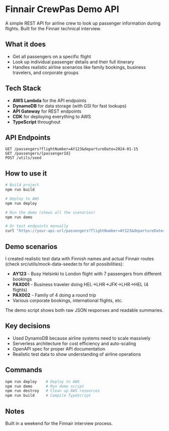 # Finnair CrewPas Demo API

A simple REST API for airline crew to look up passenger information during flights. Built for the Finnair technical interview.

## What it does

- Get all passengers on a specific flight
- Look up individual passenger details and their full itinerary
- Handles realistic airline scenarios like family bookings, business travelers, and corporate groups

## Tech Stack

- **AWS Lambda** for the API endpoints
- **DynamoDB** for data storage (with GSI for fast lookups)
- **API Gateway** for REST endpoints
- **CDK** for deploying everything to AWS
- **TypeScript** throughout

## API Endpoints

```
GET /passengers?flightNumber=AY123&departureDate=2024-01-15
GET /passengers/{passengerId}
POST /utils/seed
```

## How to use it

```bash
# Build project
npm run build

# Deploy to AWS
npm run deploy

# Run the demo (shows all the scenarios)
npm run demo

# Or test endpoints manually
curl "https://your-api-url/passengers?flightNumber=AY123&departureDate=2024-01-15"
```

## Demo scenarios

I created realistic test data with Finnish names and actual Finnair routes (check src/utils/mock-data-seeder.ts for all possibilities):

- **AY123** - Busy Helsinki to London flight with 7 passengers from different bookings
- **PAX001** - Business traveler doing HEL→LHR→JFK→LHR→HEL (4 flights)
- **PAX002** - Family of 4 doing a round trip
- Various corporate bookings, international flights, etc.

The demo script shows both raw JSON responses and readable summaries.

## Key decisions

- Used DynamoDB because airline systems need to scale massively
- Serverless architecture for cost efficiency and auto-scaling
- OpenAPI spec for proper API documentation
- Realistic test data to show understanding of airline operations

## Commands

```bash
npm run deploy    # Deploy to AWS
npm run demo      # Run demo script
npm run destroy   # Clean up AWS resources
npm run build     # Compile TypeScript
```

## Notes

Built in a weekend for the Finnair interview process.
